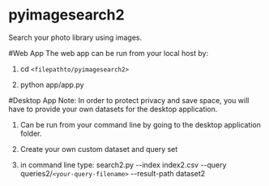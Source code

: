 # pyimagesearch2
Search your photo library using images.

#Web App
The web app can be run from your local host by:

1. cd `<filepathto/pyimagesearch2>`

2. python app/app.py

#Desktop App
Note: In order to protect privacy and save space, you will have to provide your own datasets for the desktop application.

1. Can be run from your command line by going to the desktop application folder.

2. Create your own custom dataset and query set

3. in command line type: search2.py --index index2.csv --query queries2/`<your-query-filename>` --result-path dataset2
